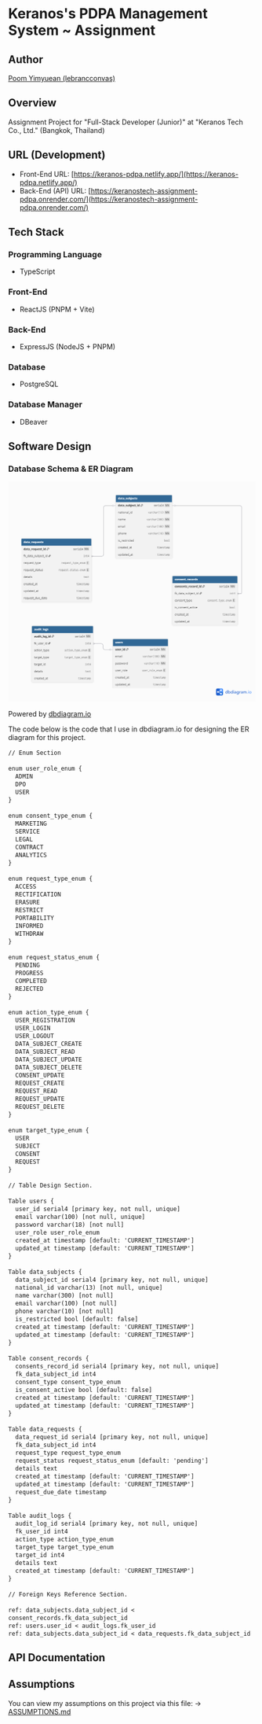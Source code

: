 # Keranos's PDPA Management System ~ Assignment

## Author

[Poom Yimyuean (lebrancconvas)](https://github.com/lebrancconvas)

## Overview

Assignment Project for "Full-Stack Developer (Junior)" at "Keranos Tech Co., Ltd." (Bangkok, Thailand)

## URL (Development)

- Front-End URL: [https://keranos-pdpa.netlify.app/](https://keranos-pdpa.netlify.app/)
- Back-End (API) URL: [https://keranostech-assignment-pdpa.onrender.com/](https://keranostech-assignment-pdpa.onrender.com/)

## Tech Stack

### Programming Language

- TypeScript

### Front-End

- ReactJS (PNPM + Vite)

### Back-End

- ExpressJS (NodeJS + PNPM)

### Database

- PostgreSQL

### Database Manager

- DBeaver

## Software Design

### Database Schema & ER Diagram

![ER Diagram](docs/diagram/Keranos-PDPA-Assignment-ER.png)

Powered by [dbdiagram.io](dbdiagram.io)

The code below is the code that I use in dbdiagram.io for designing the ER diagram for this project.

```dbdiagram
// Enum Section

enum user_role_enum {
  ADMIN
  DPO
  USER
}

enum consent_type_enum {
  MARKETING
  SERVICE
  LEGAL
  CONTRACT
  ANALYTICS
}

enum request_type_enum {
  ACCESS
  RECTIFICATION
  ERASURE
  RESTRICT
  PORTABILITY
  INFORMED
  WITHDRAW
}

enum request_status_enum {
  PENDING
  PROGRESS
  COMPLETED
  REJECTED
}

enum action_type_enum {
  USER_REGISTRATION
  USER_LOGIN
  USER_LOGOUT
  DATA_SUBJECT_CREATE
  DATA_SUBJECT_READ
  DATA_SUBJECT_UPDATE
  DATA_SUBJECT_DELETE
  CONSENT_UPDATE
  REQUEST_CREATE
  REQUEST_READ
  REQUEST_UPDATE
  REQUEST_DELETE
}

enum target_type_enum {
  USER
  SUBJECT
  CONSENT
  REQUEST
}

// Table Design Section.

Table users {
  user_id serial4 [primary key, not null, unique]
  email varchar(100) [not null, unique]
  password varchar(18) [not null]
  user_role user_role_enum
  created_at timestamp [default: 'CURRENT_TIMESTAMP']
  updated_at timestamp [default: 'CURRENT_TIMESTAMP']
}

Table data_subjects {
  data_subject_id serial4 [primary key, not null, unique]
  national_id varchar(13) [not null, unique]
  name varchar(300) [not null]
  email varchar(100) [not null]
  phone varchar(10) [not null]
  is_restricted bool [default: false]
  created_at timestamp [default: 'CURRENT_TIMESTAMP']
  updated_at timestamp [default: 'CURRENT_TIMESTAMP']
}

Table consent_records {
  consents_record_id serial4 [primary key, not null, unique]
  fk_data_subject_id int4
  consent_type consent_type_enum
  is_consent_active bool [default: false]
  created_at timestamp [default: 'CURRENT_TIMESTAMP']
  updated_at timestamp [default: 'CURRENT_TIMESTAMP']
}

Table data_requests {
  data_request_id serial4 [primary key, not null, unique]
  fk_data_subject_id int4
  request_type request_type_enum 
  request_status request_status_enum [default: 'pending']
  details text
  created_at timestamp [default: 'CURRENT_TIMESTAMP']
  updated_at timestamp [default: 'CURRENT_TIMESTAMP']
  request_due_date timestamp
}

Table audit_logs {
  audit_log_id serial4 [primary key, not null, unique]
  fk_user_id int4
  action_type action_type_enum
  target_type target_type_enum
  target_id int4
  details text
  created_at timestamp [default: 'CURRENT_TIMESTAMP']
}

// Foreign Keys Reference Section.

ref: data_subjects.data_subject_id < consent_records.fk_data_subject_id
ref: users.user_id < audit_logs.fk_user_id
ref: data_subjects.data_subject_id < data_requests.fk_data_subject_id
```

## API Documentation

## Assumptions

You can view my assumptions on this project via this file: -> [ASSUMPTIONS.md](https://github.com/lebrancconvas/KeranosTech-PDPA-Assignment/blob/master/docs/ASSUMPTIONS.md)